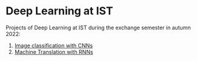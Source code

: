 # Deep Learning at IST
Projects of Deep Learning at IST during the exchange semester in autumn 2022:
1. [Image classification with CNNs](https://github.com/lappemic/dei-hw2/tree/main/cnn_image_classification)
2. [Machine Translation with RNNs](https://github.com/lappemic/dei-hw2/tree/main/rnn_machine_translation)
